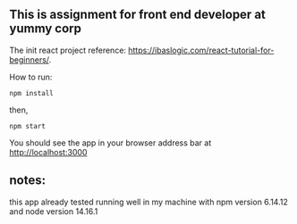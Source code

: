 ## This is assignment for front end developer at yummy corp

The init react project reference: https://ibaslogic.com/react-tutorial-for-beginners/.

How to run:

```
npm install
```

then, 

```
npm start
```

You should see the app in your browser address bar at [http://localhost:3000](http://localhost:3000)


## notes: 
this app already tested running well in my machine with npm version 6.14.12 and node version 14.16.1
